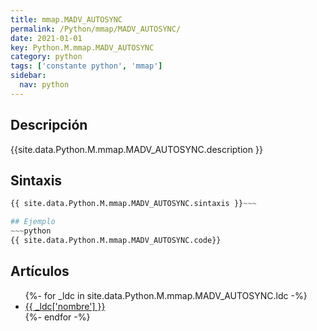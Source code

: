 ```yaml
---
title: mmap.MADV_AUTOSYNC
permalink: /Python/mmap/MADV_AUTOSYNC/
date: 2021-01-01
key: Python.M.mmap.MADV_AUTOSYNC
category: python
tags: ['constante python', 'mmap']
sidebar: 
  nav: python
---
```


## Descripción
{{site.data.Python.M.mmap.MADV_AUTOSYNC.description }}

## Sintaxis
~~~python
{{ site.data.Python.M.mmap.MADV_AUTOSYNC.sintaxis }}~~~

## Ejemplo
~~~python
{{ site.data.Python.M.mmap.MADV_AUTOSYNC.code}}
~~~

## Artículos
<ul>
{%- for _ldc in site.data.Python.M.mmap.MADV_AUTOSYNC.ldc -%}
   <li>
       <a href="{{_ldc['url'] }}">{{ _ldc['nombre'] }}</a>
   </li>
{%- endfor -%}
</ul>
